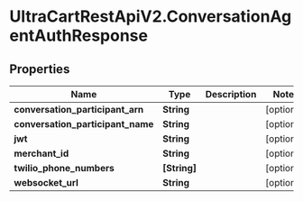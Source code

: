# UltraCartRestApiV2.ConversationAgentAuthResponse

## Properties
Name | Type | Description | Notes
------------ | ------------- | ------------- | -------------
**conversation_participant_arn** | **String** |  | [optional] 
**conversation_participant_name** | **String** |  | [optional] 
**jwt** | **String** |  | [optional] 
**merchant_id** | **String** |  | [optional] 
**twilio_phone_numbers** | **[String]** |  | [optional] 
**websocket_url** | **String** |  | [optional] 


